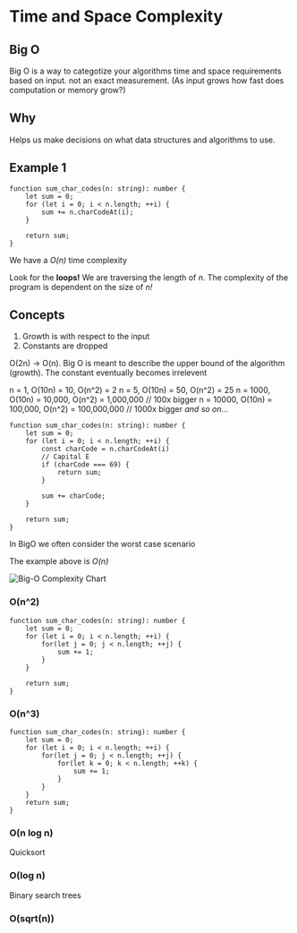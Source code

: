# Time and Space Complexity

## Big O

Big O is a way to categotize your algorithms time and space requirements based on input. not an exact measurement.
(As input grows how fast does computation or memory grow?)

## Why

Helps us make decisions on what data structures and algorithms to use.

## Example 1

```
function sum_char_codes(n: string): number {
    let sum = 0;
    for (let i = 0; i < n.length; ++i) {
        sum += n.charCodeAt(i);
    }

    return sum;
}
```

We have a _O(n)_ time complexity

Look for the **loops!**
We are traversing the length of _n_. The complexity of the program is dependent on the size of _n!_

## Concepts

1. Growth is with respect to the input
2. Constants are dropped

O(2n) -> O(n). Big O is meant to describe the upper bound of the algorithm (growth). The constant eventually becomes irrelevent

n = 1, O(10n) = 10, O(n^2) = 2
n = 5, O(10n) = 50, O(n^2) = 25
n = 1000, O(10n) = 10,000, O(n^2) = 1,000,000 // 100x bigger
n = 10000, O(10n) = 100,000, O(n^2) = 100,000,000 // 1000x bigger
_and so on..._

```
function sum_char_codes(n: string): number {
    let sum = 0;
    for (let i = 0; i < n.length; ++i) {
        const charCode = n.charCodeAt(i)
        // Capital E
        if (charCode === 69) {
            return sum;
        }

        sum += charCode;
    }

    return sum;
}
```

In BigO we often consider the worst case scenario

The example above is _O(n)_

![Big-O Complexity Chart](https://paper-attachments.dropbox.com/s_2D428973624E7FC84C7D69D11421DE762BEA6B6F3361231FCDCAE0425D14526F_1664885448372_Untitled.drawio+17.png)

### O(n^2)

```
function sum_char_codes(n: string): number {
    let sum = 0;
    for (let i = 0; i < n.length; ++i) {
        for(let j = 0; j < n.length; ++j) {
            sum += 1;
        }
    }

    return sum;
}
```

### O(n^3)

```
function sum_char_codes(n: string): number {
    let sum = 0;
    for (let i = 0; i < n.length; ++i) {
        for(let j = 0; j < n.length; ++j) {
            for(let k = 0; k < n.length; ++k) {
                sum += 1;
            }
        }
    }
    return sum;
}
```

### O(n log n)

Quicksort

### O(log n)

Binary search trees

### O(sqrt(n))
